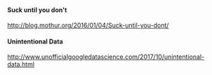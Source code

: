#### Suck until you don't
http://blog.mothur.org/2016/01/04/Suck-until-you-dont/

#### Unintentional Data
http://www.unofficialgoogledatascience.com/2017/10/unintentional-data.html
